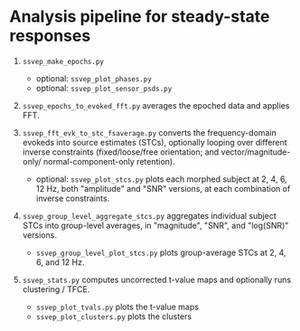 # Analysis pipeline for steady-state responses

1. `ssvep_make_epochs.py`
    - optional: `ssvep_plot_phases.py`
    - optional: `ssvep_plot_sensor_psds.py`

2. `ssvep_epochs_to_evoked_fft.py` averages the epoched data and applies FFT.


3. `ssvep_fft_evk_to_stc_fsaverage.py` converts the frequency-domain evokeds
   into source estimates (STCs), optionally looping over different inverse
   constraints (fixed/loose/free orientation; and vector/magnitude-only/
   normal-component-only retention).
    - optional: `ssvep_plot_stcs.py` plots each morphed subject at
      2, 4, 6, 12 Hz, both "amplitude" and "SNR" versions, at each combination
      of inverse constraints.

3. `ssvep_group_level_aggregate_stcs.py` aggregates individual subject STCs
   into group-level averages, in "magnitude", "SNR", and "log(SNR)" versions.
    - `ssvep_group_level_plot_stcs.py` plots group-average STCs at 2, 4, 6,
      and 12 Hz.

4. `ssvep_stats.py` computes uncorrected t-value maps and optionally runs
   clustering / TFCE.
    - `ssvep_plot_tvals.py` plots the t-value maps
    - `ssvep_plot_clusters.py` plots the clusters
